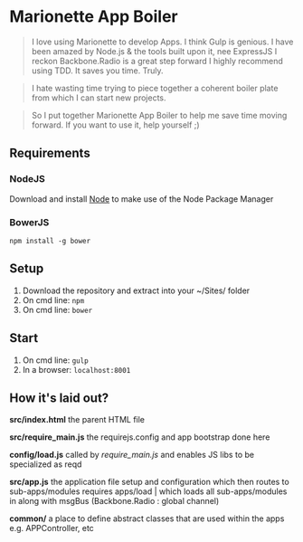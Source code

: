 # Marionette App Boiler

>I love using Marionette to develop Apps.
I think Gulp is genious.
I have been amazed by Node.js & the tools built upon it, nee ExpressJS
I reckon Backbone.Radio is a great step forward
I highly recommend using TDD. It saves you time. Truly.

>I hate wasting time trying to piece together a coherent boiler plate from which I can start new projects.
 
>So I put together Marionette App Boiler to help me save time moving forward. If you want to use it, help yourself ;)

## Requirements
### NodeJS
Download and install [Node](http://node.org) to make use of the Node Package Manager

### BowerJS
`npm install -g bower`

## Setup
1. Download the repository and extract into your ~/Sites/ folder
2. On cmd line: `npm`
3. On cmd line: `bower`

## Start
1. On cmd line: `gulp`
2. In a browser: `localhost:8001`

## How it's laid out?
**src/index.html**
the parent HTML file

**src/require_main.js**
the requirejs.config and app bootstrap done here
    
**config/load.js**
called by *require_main.js* and enables JS libs to be specialized as reqd


**src/app.js**
the application file setup and configuration which then routes to sub-apps/modules
    requires apps/load | which loads all sub-apps/modules in along with msgBus (Backbone.Radio : global channel)
    
**common/**
a place to define abstract classes that are used within the apps e.g. APPController, etc
    
 
